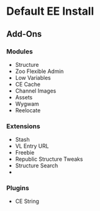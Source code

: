 Default EE Install
==================

Add-Ons
-------

### Modules

- Structure
- Zoo Flexible Admin
- Low Variables
- CE Cache
- Channel Images
- Assets
- Wygwam
- Reelocate

### Extensions

- Stash
- VL Entry URL
- Freebie
- Republic Structure Tweaks
- Structure Search
- 

### Plugins

- CE String


